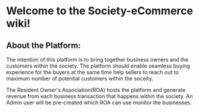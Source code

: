 # **Welcome to the Society-eCommerce wiki!**

## **About the Platform:**
The intention of this platform is to bring together business owners and the customers within the society. The platform should enable seamless buying experience for the buyers at the same time help sellers to reach out to maximum number of potential customers within the soceity.

The Resident Owner's Association(ROA) hosts the platform and generate revenue from each business transaction that happens within the society. An Admin user will be pre-created which ROA can use monitor the businesses.

